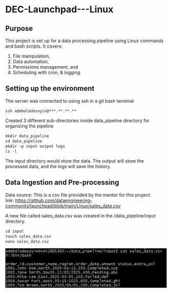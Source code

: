 # DEC-Launchpad---Linux

## Purpose
This project is set up for a data processing pipeline using Linux commands and bash scripts. It covers:
1. File manipulation, 
2. Data automation, 
3. Permissions management, and 
4. Scheduling with cron, & logging.

## Setting up the environment
The server was connected to using ssh in a git bash terminal

    ssh adeboladesoyin@***.**.**.**

Created 3 different sub-directories inside data_pipeline directory for organizing the pipeline

    mkdir data_pipeline
    cd data_pipeline
    mkdir -p input output logs
    ls -l

The input directory would store the data.
The output will store the processed data, and the logs will save the history.

## Data Ingestion and Pre-processing

Data source: This is a csv file provided by the mentor for this project.\
link: https://github.com/dataengineering-community/launchpad/blob/main/Linux/sales_data.csv

A new file called sales_data.csv was created in the /data_pipeline/input directory.

    cd input
    touch sales_data.csv
    nano sales_data.csv

![alt text](Images/Dataimport.png)

